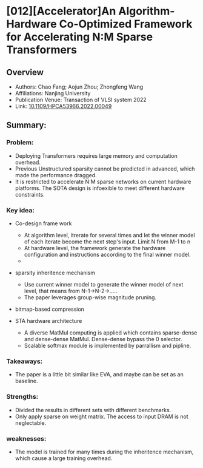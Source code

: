 # [012][Accelerator]An Algorithm-Hardware Co-Optimized Framework for Accelerating N:M Sparse Transformers
## Overview
* Authors: Chao Fang; Aojun Zhou; Zhongfeng Wang
* Affiliations: Nanjing University
* Publication Venue: Transaction of VLSI system 2022
* Link: [10.1109/HPCA53966.2022.00049](https://ieeexplore.ieee.org/document/9773187)
## Summary: 
### Problem:
- Deploying Transformers requires large memory and computation overhead.
- Previous Unstructured sparsity cannot be predicted in advanced, which made the performance dragged.
- It is restricted to accelerate N:M sparse networks on current hardware platforms. The SOTA design is infoexible to meet different hardware constraints. 
### Key idea: 
- Co-design frame work
  - At algorithm level, itrerate for several times and let the winner model of each iterate become the next step's input. Limit N from M-1 to n
  - At hardware level, the framework generate the hardware configuration and instructions according to the final winner model.
  - 
- sparsity inheritence mechanism
  - Use current winner model to generate the winner model of next level, that means from N-1->N-2->.....
  - The paper leverages group-wise magnitude pruning.
 
- bitmap-based compression

- STA hardware architecture 
  - A diverse MatMul computing is applied which contains sparse-dense and dense-dense MatMul. Dense-dense bypass the 0 selector.
  - Scalable softmax module is implemented by parrallism and pipline.

### Takeaways: 
- The paper is a little bit similar like EVA, and maybe can be set as an baseline. 

###	Strengths: 
- Divided the results in different sets with different benchmarks.
- Only apply sparse on weight matrix. The access to input DRAM is not neglectable.
###	weaknesses:
- The model is trained for many times during the inheritence mechanism, which cause a large training overhead. 

